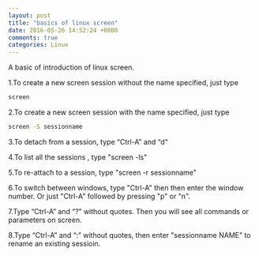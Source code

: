 ```yaml
---
layout: post
title: "basics of linux screen"
date: 2016-05-26 14:52:24 +0800
comments: true
categories: Linux
---
```

A basic of introduction of linux screen.

1.To create a new screen session without the name specified, just type 

```sh
screen
``` 

2.To create a new screen session with the name specified, just type

```sh
screen -S sessionname
```

3.To detach from a session, type “Ctrl-A” and “d“

4.To list all the sessions , type "screen -ls"

5.To re-attach to a session, type "screen -r sessionname"

6.To switch between windows, type "Ctrl-A" then then enter the window number. Or just "Ctrl-A" followed by pressing "p" or "n".

7.Type “Ctrl-A” and “?” without quotes. Then you will see all commands or parameters on screen.

8.Type “Ctrl-A” and “:” without quotes, then enter "sessionname NAME" to rename an existing sessioin.